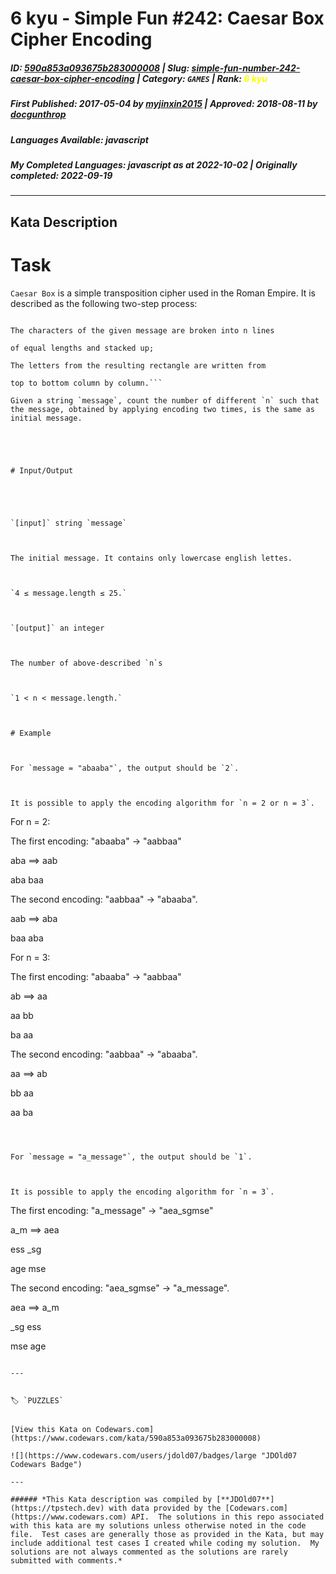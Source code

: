 # 6 kyu - Simple Fun #242: Caesar Box Cipher Encoding

##### **ID**: [590a853a093675b283000008](https://www.codewars.com/kata/590a853a093675b283000008) | **Slug**: [simple-fun-number-242-caesar-box-cipher-encoding](https://www.codewars.com/kata/590a853a093675b283000008) | **Category**: `GAMES` | **Rank**: <span style="color:yellow">6 kyu</span>

##### **First Published**: 2017-05-04 ***by*** [myjinxin2015](https://www.codewars.com/users/myjinxin2015) | **Approved**: 2018-08-11 ***by*** [docgunthrop](https://www.codewars.com/users/docgunthrop)

##### **Languages Available**: javascript

##### **My Completed Languages**: javascript ***as at*** 2022-10-02 | **Originally completed**: 2022-09-19

---

## Kata Description


# Task

`Caesar Box` is a simple transposition cipher used in the Roman Empire. It is described as the following two-step process:

```

The characters of the given message are broken into n lines

of equal lengths and stacked up;

The letters from the resulting rectangle are written from 

top to bottom column by column.```

Given a string `message`, count the number of different `n` such that the message, obtained by applying encoding two times, is the same as initial message.





# Input/Output





`[input]` string `message`



The initial message. It contains only lowercase english lettes.



`4 ≤ message.length ≤ 25.`



`[output]` an integer



The number of above-described `n`s



`1 < n < message.length.`



# Example



For `message = "abaaba"`, the output should be `2`.



It is possible to apply the encoding algorithm for `n = 2 or n = 3`.

```

For n = 2:



The first encoding: "abaaba" -> "aabbaa"

aba   ==>    aab

aba          baa

The second encoding: "aabbaa" -> "abaaba".

aab   ==>    aba

baa          aba



For n = 3:

The first encoding: "abaaba" -> "aabbaa"

ab   ==>  aa

aa        bb

ba        aa

The second encoding: "aabbaa" -> "abaaba".

aa   ==>  ab

bb        aa

aa        ba



```



For `message = "a_message"`, the output should be `1`.



It is possible to apply the encoding algorithm for `n = 3`.

```



The first encoding: "a_message" -> "aea_sgmse"

a_m   ==>    aea

ess          _sg

age          mse

The second encoding: "aea_sgmse" -> "a_message".

aea   ==>    a_m

_sg          ess

mse          age



```

---


🏷 `PUZZLES`


[View this Kata on Codewars.com](https://www.codewars.com/kata/590a853a093675b283000008)

![](https://www.codewars.com/users/jdold07/badges/large "JDOld07 Codewars Badge")

---

###### *This Kata description was compiled by [**JDOld07**](https://tpstech.dev) with data provided by the [Codewars.com](https://www.codewars.com) API.  The solutions in this repo associated with this kata are my solutions unless otherwise noted in the code file.  Test cases are generally those as provided in the Kata, but may include additional test cases I created while coding my solution.  My solutions are not always commented as the solutions are rarely submitted with comments.*
